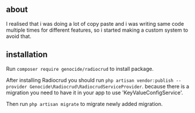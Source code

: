 ## about
I realised that i was doing a lot of copy paste and i was writing same code multiple times for different features, so i started making a custom system to avoid that.
## installation
Run `composer require genocide/radiocrud` to install package.

After installing Radiocrud you should run `php artisan vendor:publish --provider Genocide\Radiocrud\RadiocrudServiceProvider`. because there is a migration you need to have it in your app to use 'KeyValueConfigService'.

Then run `php artisan migrate` to migrate newly added migration.
